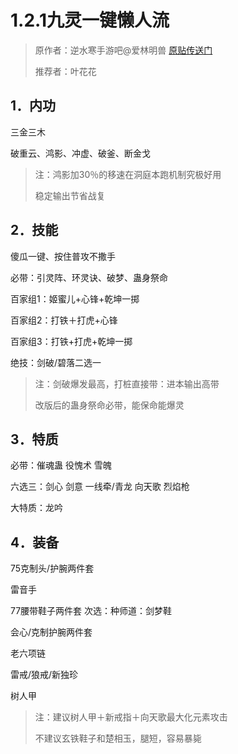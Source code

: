 # 1.2.1九灵一键懒人流

> 原作者：逆水寒手游吧@爱林明兽 [原贴传送门](https://tieba.baidu.com/p/8735203340)
> 
> 推荐者：叶花花

## 1．内功

三金三木

破重云、鸿影、冲虚、破釜、断金戈

> 注：鸿影加30％的移速在洞庭本跑机制究极好用
> 
> 稳定输出节省战复

## 2．技能

傻瓜一键、按住普攻不撒手

必带：引灵阵、环灵诀、破梦、蛊身祭命

百家组1：姬蜜儿+心锋+乾坤一掷

百家组2：打铁＋打虎+心锋

百家组3：打铁+打虎+乾坤一掷

绝技：剑破/碧落二选一

> 注：剑破爆发最高，打桩直接带：进本输出高带
> 
> 改版后的蛊身祭命必带，能保命能爆灵

## 3．特质

必带：催魂蛊 役愧术 雪魄

六选三：剑心 剑意 一线牵/青龙 向天歌 烈焰枪

大特质：龙吟

## 4．装备

75克制头/护腕两件套

雷音手

77腰带鞋子两件套 次选：种师道：剑梦鞋

会心/克制护腕两件套

老六项链

雷戒/狼戒/新独珍

树人甲

> 注：建议树人甲＋新戒指＋向天歌最大化元素攻击
> 
> 不建议玄铁鞋子和楚相玉，腿短，容易暴毙